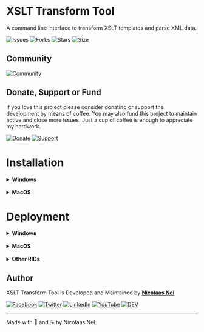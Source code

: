 # XSLT Transform Tool
A command line interface to transform XSLT templates and parse XML data.

![Issues](https://img.shields.io/github/issues/NicmeisteR/XSLT-Transform-Tool?style=for-the-badge)
![Forks](https://img.shields.io/github/forks/NicmeisteR/XSLT-Transform-Tool?style=for-the-badge)
![Stars](https://img.shields.io/github/stars/NicmeisteR/XSLT-Transform-Tool?style=for-the-badge)
![Size](https://img.shields.io/github/repo-size/NicmeisteR/XSLT-Transform-Tool?color=green&style=for-the-badge) 

## Community 
[![Community](https://discordapp.com/api/guilds/514169903196930050/widget.png?style=banner2)](https://discord.gg/zdqWsRB)

## Donate, Support or Fund

If you love this project please consider donating or support the development by means of coffee. You may also fund this project to maintain active and close more issues. Just a cup of coffee is enough to appreciate my hardwork.

[![Donate](https://img.shields.io/badge/Donate-PayPal-blue.svg?style=for-the-badge)](https://paypal.me/NicolaasDev)
[![Support](https://img.shields.io/badge/Support-Buy%20Me%20A%20Coffee-orange.svg?style=for-the-badge)](https://Ko-fi.com/nicmeister)

# Installation
<details>
<summary><b>Windows</b></summary>
<p>

* Download the Zipped package.
    * Unzip the package somewhere it won't get deleted.
* Create a system path environmental variable that links to the directory where the package was unzipped.
* Open a Terminal and type "transformtool -help" and press enter.

</p>
<p>If all of the above steps were followed correctly you will see the the available commands listed.</p>
</details>

<br/>

<details>
<summary><b>MacOS</b></summary>
<p>

* Open Finder 
* Press Command+Shift+G
* /usr/local/bin
* Throw the exec transformTool file in here.

</p>
</details>


# Deployment
<details>
<summary><b>Windows</b></summary>
<p>

> dotnet publish -c Release -r win-x64 --self-contained

</p>
</details>
<br/>

<details>
<summary><b>MacOS</b></summary>
<p>

> dotnet publish -c Release -r osx-x64 --self-contained

</p>
</details>
<br/>

<details>
<summary><b>Other RIDs</b></summary>
<p>

<details>
<summary><b>Windows</b></summary>
<p>

* Portable
    * win-x64
    * win-x86
    * win-arm
    * win-arm64

* Windows 7 / Windows Server 2008 R2
    * win7-x64
    * win7-x86

* Windows 8.1 / Windows Server 2012 R2
    * win81-x64
    * win81-x86
    * win81-arm

* Windows 10 / Windows Server 2016
    * win10-x64
    * win10-x86
    * win10-arm
    * win10-arm64

</p>
</details>

<details>
<summary><b>Linux</b></summary>
<p>

* Portable
    * linux-x64 (Most desktop distributions like CentOS, Debian, Fedora, Ubuntu, and derivatives)
    * linux-musl-x64 (Lightweight distributions using musl like Alpine Linux)
    * linux-arm (Linux distributions running on ARM like Raspbian on Raspberry Pi Model 2+)
    * linux-arm64 (Linux distributions running on 64-bit ARM like Ubuntu Server 64-bit on Raspberry Pi * Model 3+)
* Red Hat Enterprise Linux
    * rhel-x64 (Superseded by linux-x64 for RHEL above version 6)
    * rhel.6-x64
* Tizen
    * tizen
    * tizen.4.0.0
    * tizen.5.0.0

</p>
</details>

<details>
<summary><b>MacOS</b></summary>
<p>

* Portable
    * osx-x64 (Minimum OS version is macOS 10.12 Sierra)
* macOS 10.10 Yosemite
    * osx.10.10-x64
* macOS 10.11 El Capitan
    * osx.10.11-x64
* macOS 10.12 Sierra
    * osx.10.12-x64
* macOS 10.13 High Sierra
    * osx.10.13-x64
* macOS 10.14 Mojave
    * osx.10.14-x64
* macOS 10.15 Catalina
    * osx.10.15-x64
* macOS 11.01 Big Sur
    * osx.11.0-x64
    * osx.11.0-arm64

</p>
</details>

</p>
</details>




## Author

XSLT Transform Tool is Developed and Maintained by **[Nicolaas Nel](https://github.com/NicmeisteR)**

[![Facebook](https://img.shields.io/badge/facebook-%231877F2.svg?&style=for-the-badge&logo=facebook&logoColor=white)](https://facebook.com/nicmstr) [![Twitter](https://img.shields.io/badge/twitter-%231DA1F2.svg?&style=for-the-badge&logo=twitter&logoColor=white)](https://twitter.com/NicmeistaR) [![LinkedIn](https://img.shields.io/badge/linkedin-%230077B5.svg?&style=for-the-badge&logo=linkedin&logoColor=white)](https://linkedin.com/in/Nicolaas-Nel) [![YouTube](https://img.shields.io/badge/youtube-%23FF0000.svg?&style=for-the-badge&logo=youtube&logoColor=white)](https://youtube.com/c/NicmeisteR) [![DEV](https://img.shields.io/badge/DEV-%23000000.svg?&style=for-the-badge&logo=dev.to&logoColor=white)](https://dev.to/NicmeisteR)

---

Made with 💙 and ☕ by Nicolaas Nel.